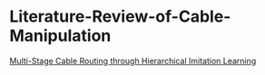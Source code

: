 # Literature-Review-of-Cable-Manipulation


[Multi-Stage Cable Routing through Hierarchical Imitation Learning](https://arxiv.org/pdf/2307.08927)
